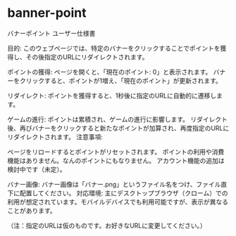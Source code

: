 # banner-point

バナーポイント ユーザー仕様書

目的:
このウェブページでは、特定のバナーをクリックすることでポイントを獲得し、その後指定のURLにリダイレクトされます。

ポイントの獲得:
ページを開くと、「現在のポイント: 0」と表示されます。
バナーをクリックすると、ポイントが1増え、「現在のポイント」が更新されます。

リダイレクト:
ポイントを獲得すると、1秒後に指定のURLに自動的に遷移します。

ゲームの進行:
ポイントは累積され、ゲームの進行に影響します。
リダイレクト後、再びバナーをクリックすると新たなポイントが加算され、再度指定のURLにリダイレクトされます。
注意事項:

ページをリロードするとポイントがリセットされます。
ポイントの利用や消費機能はありません。なんのポイントにもなりません。
アカウント機能の追加は検討中です（未定）。

バナー画像:
バナー画像は「バナー.png」というファイル名をつけ、ファイル直下に配置してください。
対応環境:
主にデスクトップブラウザ（クローム）での利用が想定されています。モバイルデバイスでも利用可能ですが、表示が異なることがあります。

（注：指定のURLは仮のものです。お好きなURLに変更してください。）





